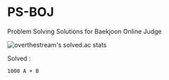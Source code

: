 # PS-BOJ

Problem Solving Solutions for Baekjoon Online Judge

![overthestream's solved.ac stats](https://github-readme-solvedac.hyp3rflow.vercel.app/api/?handle=bln01)

Solved : 

	1000 A + B 
 
